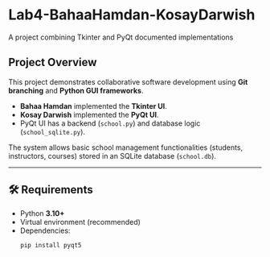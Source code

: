 # Lab4-BahaaHamdan-KosayDarwish
A project combining Tkinter and PyQt documented implementations

##  Project Overview  
This project demonstrates collaborative software development using **Git branching** and **Python GUI frameworks**.  

- **Bahaa Hamdan** implemented the **Tkinter UI**.  
- **Kosay Darwish** implemented the **PyQt UI**.  
- PyQt UI has a backend (`school.py`) and database logic (`school_sqlite.py`).  

The system allows basic school management functionalities (students, instructors, courses) stored in an SQLite database (`school.db`).  

---

## 🛠 Requirements  

- Python **3.10+**  
- Virtual environment (recommended)  
- Dependencies:  
  ```bash
  pip install pyqt5
